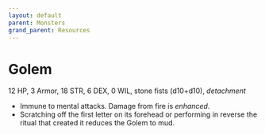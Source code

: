 ```yaml
---
layout: default
parent: Monsters
grand_parent: Resources
---
```


# Golem

12 HP, 3 Armor, 18 STR, 6 DEX, 0 WIL, stone fists (d10+d10), _detachment_

- Immune to mental attacks. Damage from fire is _enhanced_.
- Scratching off the first letter on its forehead or performing in reverse the ritual that created it reduces the Golem to mud. 
